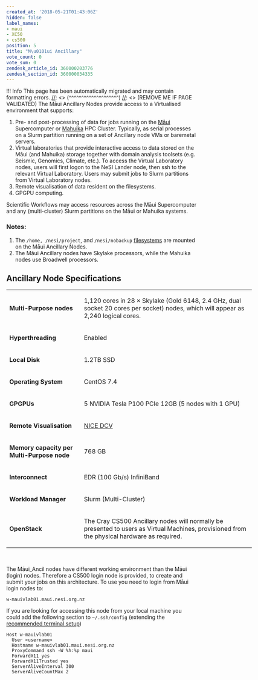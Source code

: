 ```yaml
---
created_at: '2018-05-21T01:43:06Z'
hidden: false
label_names:
- maui
- XC50
- cs500
position: 5
title: "M\u0101ui Ancillary"
vote_count: 0
vote_sum: 0
zendesk_article_id: 360000203776
zendesk_section_id: 360000034335
---
```



[//]: <> (REMOVE ME IF PAGE VALIDATED)
[//]: <> (vvvvvvvvvvvvvvvvvvvv)
 !!! Info
     This page has been automatically migrated and may contain formatting errors.
[//]: <> (^^^^^^^^^^^^^^^^^^^^)
[//]: <> (REMOVE ME IF PAGE VALIDATED)
The Māui Ancillary Nodes provide access to a Virtualised environment
that supports:

1.  Pre- and post-processing of data for jobs running on the
    [Māui](https://support.nesi.org.nz/hc/articles/360000163695)
    Supercomputer or
    [Mahuika](https://support.nesi.org.nz/hc/articles/360000163575) HPC
    Cluster. Typically, as serial processes on a Slurm partition running
    on a set of Ancillary node VMs or baremetal servers.
2.  Virtual laboratories that provide interactive access to data stored
    on the Māui (and Mahuika) storage together with domain analysis
    toolsets (e.g. Seismic, Genomics, Climate, etc.). To access the
    Virtual Laboratory nodes, users will first logon to the NeSI Lander
    node, then ssh to the relevant Virtual Laboratory. Users may submit
    jobs to Slurm partitions from Virtual Laboratory nodes.
3.  Remote visualisation of data resident on the filesystems.
4.  GPGPU computing.

Scientific Workflows may access resources across the Māui Supercomputer
and any (multi-cluster) Slurm partitions on the Māui or Mahuika systems.

### Notes:

1.  The `/home, /nesi/project`, and `/nesi/nobackup`
    [filesystems](https://support.nesi.org.nz/hc/articles/360000177256)
    are mounted on the Māui Ancillary Nodes.
2.  The Māui Ancillary nodes have Skylake processors, while the Mahuika
    nodes use Broadwell processors.

## Ancillary Node Specifications

<table style="width: 650px;">
<tbody>
<tr class="odd">
<td style="width: 182.767px"><p><strong>Multi-Purpose
nodes</strong></p></td>
<td style="width: 444.233px"><p>1,120 cores in 28 × Skylake (Gold 6148,
2.4 GHz, dual socket 20 cores per socket) nodes, which will appear as
2,240 logical cores.</p></td>
</tr>
<tr class="even">
<td style="width: 182.767px"><p><strong>Hyperthreading</strong></p></td>
<td style="width: 444.233px"><p>Enabled</p></td>
</tr>
<tr class="odd">
<td style="width: 182.767px"><p><strong>Local Disk</strong></p></td>
<td style="width: 444.233px"><p>1.2TB SSD</p></td>
</tr>
<tr class="even">
<td style="width: 182.767px"><p><strong>Operating
System</strong></p></td>
<td style="width: 444.233px"><p>CentOS 7.4</p></td>
</tr>
<tr class="odd">
<td style="width: 182.767px"><p><strong>GPGPUs</strong></p></td>
<td style="width: 444.233px"><p>5 <span>NVIDIA Tesla P100 PCIe
12GB</span> (5 nodes with 1 GPU)</p></td>
</tr>
<tr class="even">
<td style="width: 182.767px"><p><strong>Remote
Visualisation</strong></p></td>
<td style="width: 444.233px"><p><a
href="https://www.nice-software.com/products/dcv">NICE DCV</a></p></td>
</tr>
<tr class="odd">
<td style="width: 182.767px"><p><strong>Memory capacity per
Multi-Purpose node</strong></p></td>
<td style="width: 444.233px"><p>768 GB</p></td>
</tr>
<tr class="even">
<td style="width: 182.767px"><p><strong>Interconnect</strong></p></td>
<td style="width: 444.233px"><p>EDR (100 Gb/s) InfiniBand</p></td>
</tr>
<tr class="odd">
<td style="width: 182.767px"><p><strong>Workload
Manager</strong></p></td>
<td style="width: 444.233px"><p>Slurm (Multi-Cluster)</p></td>
</tr>
<tr class="even">
<td style="width: 182.767px"><p><strong>OpenStack</strong></p></td>
<td style="width: 444.233px"><p>The Cray CS500 Ancillary nodes will
normally be presented to users as Virtual Machines, provisioned from the
physical hardware as required.</p></td>
</tr>
</tbody>
</table>

 

The Māui\_Ancil nodes have different working environment than the Māui
(login) nodes. Therefore a CS500 login node is provided, to create and
submit your jobs on this architecture. To use you need to login from
Māui login nodes to:

    w-mauivlab01.maui.nesi.org.nz

If you are looking for accessing this node from your local machine you
could add the following section to `~/.ssh/config` (extending the
[recommended terminal
setup](https://support.nesi.org.nz/hc/en-gb/articles/360000625535-Recommended-Terminal-Setup))

    Host w-mauivlab01 
      User <username> 
      Hostname w-mauivlab01.maui.nesi.org.nz 
      ProxyCommand ssh -W %h:%p maui 
      ForwardX11 yes
      ForwardX11Trusted yes
      ServerAliveInterval 300
      ServerAliveCountMax 2
